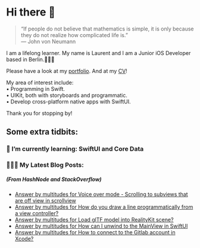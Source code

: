 # Hi there 👋

> “If people do not believe that mathematics is simple, it is only because they do not realize how complicated life is.”   
― John von Neumann

 
I am a lifelong learner. My name is Laurent and I am a Junior iOS Developer based in Berlin.👨🏻‍💻   

Please have a look at my [portfolio](https://github.com/multitudes/portfolio/blob/master/README.md). 
And at my [CV](https://multitudes.github.io/images/cv/cv-for-ios-nov2020.pdf)!

My area of interest include:  
• Programming in Swift.  
• UIKit, both with storyboards and programmatic.  
• Develop cross-platform native apps with SwiftUI.  

Thank you for stopping by!

## Some extra tidbits:

### 🌱 I’m currently learning: SwiftUI and Core Data


###  👨🏻‍💻 My Latest Blog Posts:
##### (From HashNode and StackOverflow)
<!-- BLOG-POST-LIST:START -->
- [Answer by multitudes for Voice over mode - Scrolling to subviews that are off view in scrollview](https://stackoverflow.com/questions/25794723/voice-over-mode-scrolling-to-subviews-that-are-off-view-in-scrollview/66952678#66952678)
- [Answer by multitudes for How do you draw a line programmatically from a view controller?](https://stackoverflow.com/questions/16846413/how-do-you-draw-a-line-programmatically-from-a-view-controller/66367962#66367962)
- [Answer by multitudes for Load glTF model into RealityKit scene?](https://stackoverflow.com/questions/59044661/load-gltf-model-into-realitykit-scene/66206972#66206972)
- [Answer by multitudes for How can I unwind to the MainView in SwiftUI](https://stackoverflow.com/questions/59479536/how-can-i-unwind-to-the-mainview-in-swiftui/66195910#66195910)
- [Answer by multitudes for How to connect to the Gitlab account in Xcode?](https://stackoverflow.com/questions/60286527/how-to-connect-to-the-gitlab-account-in-xcode/66102759#66102759)
<!-- BLOG-POST-LIST:END -->

<!--

<script type="text/javascript" src="https://cdnjs.buymeacoffee.com/1.0.0/button.prod.min.js" data-name="bmc-button" data-slug="multitudes" data-color="#FFDD00" data-emoji=""  data-font="Cookie" data-text="Buy me a coffee" data-outline-color="#000000" data-font-color="#000000" data-coffee-color="#ffffff" ></script>

If you can't get enough of me I collected some more links [here](https://linktr.ee/LaurentBrusa)!
**multitudes/multitudes** is a ✨ _special_ ✨ repository because its `README.md` (this file) appears on your GitHub profile.

Here are some ideas to get you started:

- 🔭 I’m currently working on ...
- 🌱 I’m currently learning ...
- 👯 I’m looking to collaborate on ...
- 🤔 I’m looking for help with ...
- 💬 Ask me about ...
- 📫 How to reach me: ...
- 😄 Pronouns: ...
- ⚡ Fun fact: ...

<p align="center">
  <img src="" width="400"  title="Laurent on the bicycle">
</p>
-->
